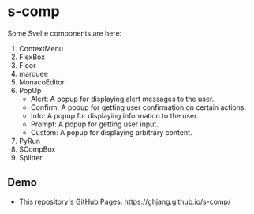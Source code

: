 # s-comp

Some Svelte components are here:

1. ContextMenu
1. FlexBox
1. Floor
1. marquee
1. MonacoEditor
1. PopUp
   * Alert: A popup for displaying alert messages to the user.
   * Confirm: A popup for getting user confirmation on certain actions.
   * Info: A popup for displaying information to the user.
   * Prompt: A popup for getting user input.
   * Custom: A popup for displaying arbitrary content.
1. PyRun
1. SCompBox
1. Splitter

## Demo

* This repository's GitHub Pages: <https://ghjang.github.io/s-comp/>
